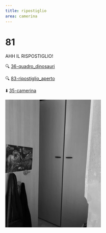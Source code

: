 ```yaml
---
title: ripostiglio
area: camerina
---
```

# 81
AHH IL RISPOSTIGLIO!

🔍 [36-quadro_dinosauri](36-quadro_dinosauri.md)

🔍 [83-ripostiglio_aperto](83-ripostiglio_aperto.md)

⬇️ [35-camerina](35-camerina.md)

![foto_116](_assets/preview/foto_116.jpg)